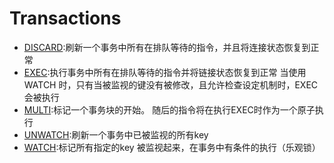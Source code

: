 #   Transactions

-   [DISCARD](http://www.redis.cn/commands/discard.html):刷新一个事务中所有在排队等待的指令，并且将连接状态恢复到正常
-   [EXEC](http://www.redis.cn/commands/exec.html):执行事务中所有在排队等待的指令并将链接状态恢复到正常 当使用WATCH 时，只有当被监视的键没有被修改，且允许检查设定机制时，EXEC会被执行
-   [MULTI](http://www.redis.cn/commands/multi.html):标记一个事务块的开始。 随后的指令将在执行EXEC时作为一个原子执行
-   [UNWATCH](http://www.redis.cn/commands/unwatch.html):刷新一个事务中已被监视的所有key
-   [WATCH](http://www.redis.cn/commands/watch.html):标记所有指定的key 被监视起来，在事务中有条件的执行（乐观锁）
